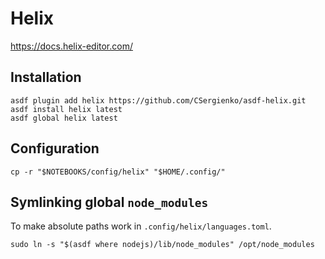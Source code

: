 # Helix

https://docs.helix-editor.com/

## Installation

```shell:terminal
asdf plugin add helix https://github.com/CSergienko/asdf-helix.git
asdf install helix latest
asdf global helix latest
```

## Configuration

```shell:terminal
cp -r "$NOTEBOOKS/config/helix" "$HOME/.config/"
```

## Symlinking global `node_modules`

To make absolute paths work in `.config/helix/languages.toml`.

```shell:terminal
sudo ln -s "$(asdf where nodejs)/lib/node_modules" /opt/node_modules
```
